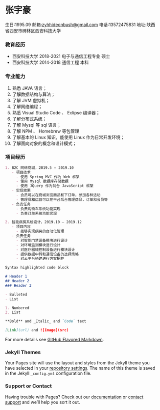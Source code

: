 
# **张宇豪**

生日:1995.09           邮箱:zyhhideonbush@gmail.com           电话:13572475831           地址:陕西省西安市碑林区西安科技大学


### 教育经历

- 西安科技大学 2018-2021 电子与通信工程专业 硕士
- 西安科技大学 2014-2018 通信工程 本科

### 专业能力

1. 熟悉 JAVA 语言；
2. 了解数据结构与算法；
3. 了解 JVM 虚拟机；
4. 了解网络编程；
5. 熟悉 Visual Studio Code 、 Eclipse 编译器；
6. 了解分布式系统；
7. 了解 Mysql 等 sql 语言；
8. 了解 NPM 、 Homebrew 等包管理
9. 了解基本的 Linux 知识，能使用 Linux 作为日常开发环境；
10. 了解面向对象的概念和设计模式；

### 项目经历

```markdown
1. B2C 网络商城，2019.5 – 2019.10
   - 项目技术
     - 使用 Spring MVC 作为 Web 框架
     - 使用 Mysql 数据库存储数据
     - 使用 JQuery 作为前台 JavaScript 框架
   - 实现效果
     - 会员可以在商城浏览商品和下订单，参加各种活动
     - 管理员和运营可以在平台后台管理商品，订单和会员等
   - 负责任务
     - 负责购物车系统功能实现
     - 负责订单系统功能实现
```
```markdown
2. 智能病房系统设计，2019.10 – 2019.12
   - 项目内容
     - 能够实现病房的自动化管理
   - 负责任务
     - 对智能门禁设备模块进行设计
     - 对环境监测模块进行设计
     - 对医疗器械控制设备进行模块设计
     - 提供数据中转和通信设备的选择策略
     - 对云平台搭建进行方案把控
```
```markdown
Syntax highlighted code block

# Header 1
## Header 2
### Header 3

- Bulleted
- List

1. Numbered
2. List

**Bold** and _Italic_ and `Code` text

[Link](url) and ![Image](src)
```

For more details see [GitHub Flavored Markdown](https://guides.github.com/features/mastering-markdown/).

### Jekyll Themes

Your Pages site will use the layout and styles from the Jekyll theme you have selected in your [repository settings](https://github.com/zyhhideonbush/zhangyuhao.github.io/settings). The name of this theme is saved in the Jekyll `_config.yml` configuration file.

### Support or Contact

Having trouble with Pages? Check out our [documentation](https://help.github.com/categories/github-pages-basics/) or [contact support](https://github.com/contact) and we’ll help you sort it out.
